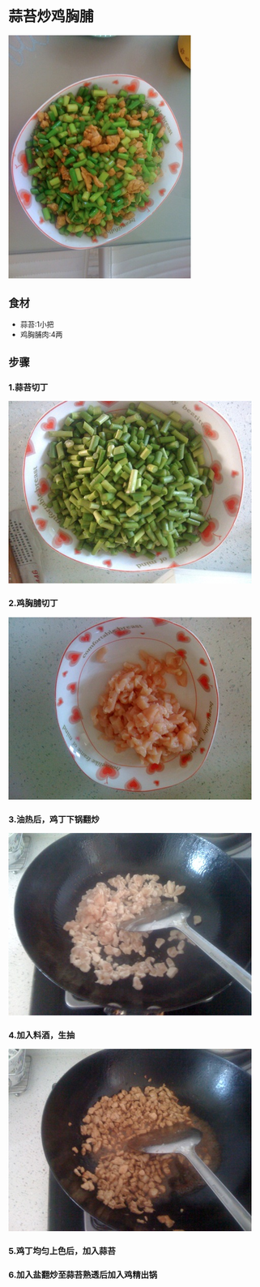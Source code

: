 蒜苔炒鸡胸脯
===============================
![蒜苔炒鸡胸脯](suantaichaojixiongpu06.jpg)


## 食材 ##
* 蒜苔:1小把
* 鸡胸脯肉:4两
## 步骤 ##
### 1.蒜苔切丁  ###
![蒜苔炒鸡胸脯](suantaichaojixiongpu01.jpg)
### 2.鸡胸脯切丁  ###
![蒜苔炒鸡胸脯](suantaichaojixiongpu02.jpg)
### 3.油热后，鸡丁下锅翻炒  ###
![蒜苔炒鸡胸脯](suantaichaojixiongpu03.jpg)
### 4.加入料酒，生抽  ###
![蒜苔炒鸡胸脯](suantaichaojixiongpu05.jpg)
### 5.鸡丁均匀上色后，加入蒜苔  ###
### 6.加入盐翻炒至蒜苔熟透后加入鸡精出锅  ###
